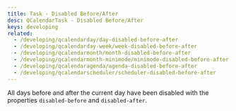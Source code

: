 ```yaml
---
title: Task - Disabled Before/After
desc: QCalendarTask - Disabled Before/After
keys: developing
related:
  - /developing/qcalendarday/day-disabled-before-after
  - /developing/qcalendarday-week/week-disabled-before-after
  - /developing/qcalendarmonth/month-disabled-before-after
  - /developing/qcalendarmonth-minimode/minimode-disabled-before-after
  - /developing/qcalendaragenda/agenda-disabled-before-after
  - /developing/qcalendarscheduler/scheduler-disabled-before-after
---
```

All days before and after the current day have been disabled with the properties `disabled-before` and `disabled-after`.

<example-viewer
  title="Disabled Before/After"
  file="TaskDisabledBeforeAfter"
  codepen-title="QCalendarTask"
/>
